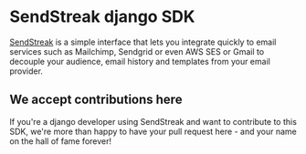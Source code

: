 # SendStreak django SDK

[SendStreak](https://www.sendstreak.com) is a simple interface that lets you integrate quickly to email services such as Mailchimp, Sendgrid or even AWS SES or Gmail to decouple your audience, email history and templates from your email provider.

## We accept contributions here

If you're a django developer using SendStreak and want to contribute to this SDK, we're more than happy to have your pull request here - and your name on the hall of fame forever!
